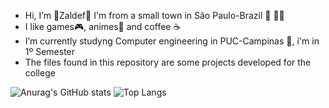 - Hi, I’m 🔰Zaldef🔰 I'm from a small town in São Paulo-Brazil :city_sunrise: 💚💛
- I like games🎮, animes🍡 and coffee ☕
- I’m currently studyng Computer engineering in PUC-Campinas 🏫, i'm in 1º Semester
- The files found in this repository are some projects developed for the college

![Anurag's GitHub stats](https://github-readme-stats.vercel.app/api?username=Zaldef&count_private=true&show_icons=true&theme=midnight-purple&count_private=disable)
![Top Langs](https://github-readme-stats.vercel.app/api/top-langs/?username=Zaldef&langs_count=8&layout=compact&theme=midnight-purple)
<!---
Zaldef/Zaldef is a ✨ special ✨ repository because its `README.md` (this file) appears on your GitHub profile.
You can click the Preview link to take a look at your changes.
--->
